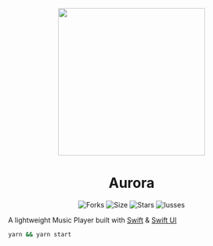 <div align="center">
   <img 
   src="./assets/Aurora.png"
   height="300"
   />
   <h1>Aurora</h1>
</div>

<div align="center">
   <img alt="Forks" src="https://img.shields.io/github/commit-activity/w/Zolvy/Aurora?style=for-the-badge"></a>
   <img alt="Size" src="https://img.shields.io/github/repo-size/Zolvy/Aurora?style=for-the-badge"></a>
   <img alt="Stars" src="https://img.shields.io/github/stars/Zolvy/Aurora?style=for-the-badge"></a>
   <img alt="Iusses" src="https://img.shields.io/github/issues/Zolvy/Aurora?style=for-the-badge"></a>
</div>

A lightweight Music Player built with [Swift](https://www.swift.org/) & [Swift UI](https://developer.apple.com/xcode/swiftui/)

```bash
yarn && yarn start
```
